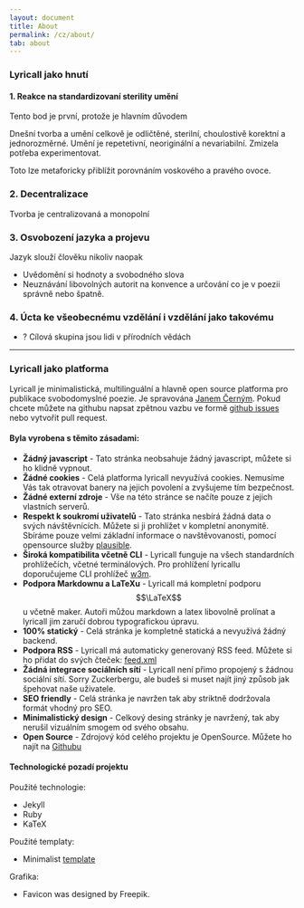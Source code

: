 ```yaml
---
layout: document
title: About
permalink: /cz/about/
tab: about
---
```


### Lyricall jako hnutí

#### 1. Reakce na standardizovaní sterility umění
Tento bod je první, protože je hlavním důvodem

Dnešní tvorba a umění celkově je odličtěné, sterilní, choulostivě korektní a jednorozměrné.
Umění je repetetivní, neoriginální a nevariabilní. Zmizela potřeba experimentovat.

Toto lze metaforicky přiblížit porovnáním voskového a pravého ovoce.

### 2. Decentralizace
Tvorba je centralizovaná a monopolní

### 3. Osvobození jazyka a projevu
Jazyk slouží člověku nikoliv naopak
- Uvědomění si hodnoty a svobodného slova
- Neuznávání libovolných autorit na konvence a určování co je v poezii správně nebo 
špatně.

### 4. Úcta ke všeobecnému vzdělání i vzdělání jako takovému
- ? Cílová skupina jsou lidi v přírodních vědách

---

### Lyricall jako platforma
Lyricall je minimalistická, multilinguální a hlavně open source platforma pro publikace 
svobodomyslné poezie. Je spravována [Janem Černým](https://blackblog.cz/). Pokud chcete
můžete na githubu napsat zpětnou vazbu ve formě [github issues](https://github.com/yagarea/lyricall/issues)
nebo vytvořit pull request.

#### Byla vyrobena s těmito zásadami:
- **Žádný javascript** - Tato stránka neobsahuje žádný javascript, můžete si ho klidně
vypnout.
- **Žádné cookies** - Celá platforma lyricall nevyužívá cookies. Nemusíme Vás tak 
otravovat banery na jejich povolení a zvyšujeme tím bezpečnost.
- **Žádné externí zdroje** - Vše na této stránce se načíte pouze z jejich vlastních 
serverů.
- **Respekt k soukromí uživatelů** - Tato stránka nesbírá žádná data o svých 
návštěvnících. Můžete si ji prohlížet v kompletní anonymitě. Sbíráme pouze velmi 
základní informace o navštěvovanosti, pomocí opensource služby [plausible](https://plausible.io/).
- **Široká kompatibilita včetně CLI** - Lyricall funguje na všech standardních 
prohlížečích, včetné terminálových. Pro prohlížení lyricallu doporučujeme CLI prohlížeč 
[w3m](http://w3m.sourceforge.net/).
- **Podpora Markdownu a LaTeXu** - Lyricall má kompletní podporu $$\LaTeX$$u včetně 
maker. Autoři můžou markdown a latex libovolně prolínat a lyricall jim zaručí dobrou 
typografickou úpravu.
- **100% statický** - Celá stránka je kompletně statická a nevyužívá žádný backend.
- **Podpora RSS** - Lyricall má automaticky generovaný RSS feed. Můžete si ho přidat 
do svých čteček: [feed.xml](/feed.xml)
- **Žádná integrace sociálních sítí** - Lyricall není přimo propojený s žádnou 
sociální sítí. Sorry Zuckerbergu, ale budeš si muset najít jiný způsob jak špehovat 
naše uživatele.
- **SEO friendly** - Celá stránka je navržen tak aby striktně dodržovala formát vhodný 
pro SEO.
- **Minimalistický design** - Celkový desing stránky je navržený, tak aby nerušil 
vizuálním smogem od svého obsahu.
- **Open Source** - Zdrojový kód celého projektu je OpenSource. Můžete ho najít na 
[Githubu](https://github.com/yagarea/lyricall)

#### Technologické pozadí projektu

Použité technologie:
- Jekyll
- Ruby
- KaTeX

Použité templaty:
- Minimalist [template](https://github.com/Trybnetic/minimalist/)

Grafika:
- Favicon was designed by Freepik.
 
